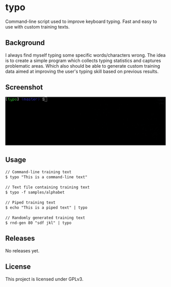 typo
====

Command-line script used to improve keyboard typing. Fast and easy to use with custom training texts.

## Background
I always find myself typing some specific words/characters wrong. The idea is to create a simple program which collects typing statistics and captures problematic areas. Which also should be able to generate custom training data aimed at improving the user's typing skill based on previous results.

## Screenshot
![typo preview](screenshot.gif)

## Usage
    // Command-line training text
    $ typo "This is a command-line text"

    // Text file containing training text
    $ typo -f samples/alphabet

    // Piped training text
    $ echo "This is a piped text" | typo

    // Randomly generated training text
    $ rnd-gen 80 "sdf jkl" | typo

## Releases
No releases yet.

## License
This project is licensed under GPLv3.

